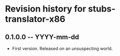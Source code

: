 # Revision history for stubs-translator-x86

## 0.1.0.0 -- YYYY-mm-dd

* First version. Released on an unsuspecting world.
